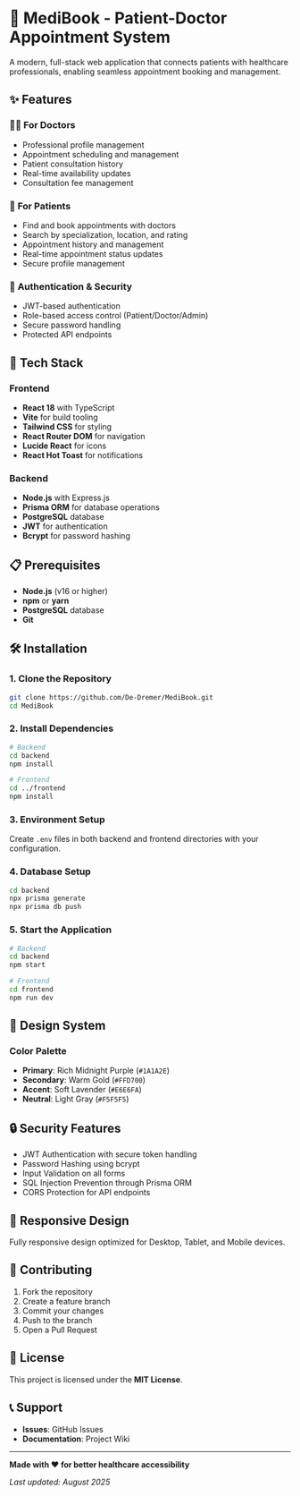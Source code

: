 # 🏥 MediBook - Patient-Doctor Appointment System

A modern, full-stack web application that connects patients with healthcare professionals, enabling seamless appointment booking and management.

## ✨ Features

### 🧑‍⚕️ **For Doctors**
- Professional profile management
- Appointment scheduling and management
- Patient consultation history
- Real-time availability updates
- Consultation fee management

### 👤 **For Patients**
- Find and book appointments with doctors
- Search by specialization, location, and rating
- Appointment history and management
- Real-time appointment status updates
- Secure profile management

### 🔐 **Authentication & Security**
- JWT-based authentication
- Role-based access control (Patient/Doctor/Admin)
- Secure password handling
- Protected API endpoints

## 🚀 Tech Stack

### **Frontend**
- **React 18** with TypeScript
- **Vite** for build tooling
- **Tailwind CSS** for styling
- **React Router DOM** for navigation
- **Lucide React** for icons
- **React Hot Toast** for notifications

### **Backend**
- **Node.js** with Express.js
- **Prisma ORM** for database operations
- **PostgreSQL** database
- **JWT** for authentication
- **Bcrypt** for password hashing

## 📋 Prerequisites

- **Node.js** (v16 or higher)
- **npm** or **yarn**
- **PostgreSQL** database
- **Git**

## 🛠️ Installation

### 1. Clone the Repository
```bash
git clone https://github.com/De-Dremer/MediBook.git
cd MediBook
```

### 2. Install Dependencies
```bash
# Backend
cd backend
npm install

# Frontend
cd ../frontend
npm install
```

### 3. Environment Setup
Create `.env` files in both backend and frontend directories with your configuration.

### 4. Database Setup
```bash
cd backend
npx prisma generate
npx prisma db push
```

### 5. Start the Application
```bash
# Backend
cd backend
npm start

# Frontend
cd frontend
npm run dev
```

## 🎨 Design System

### **Color Palette**
- **Primary**: Rich Midnight Purple (`#1A1A2E`)
- **Secondary**: Warm Gold (`#FFD700`)
- **Accent**: Soft Lavender (`#E6E6FA`)
- **Neutral**: Light Gray (`#F5F5F5`)

## 🔒 Security Features

- JWT Authentication with secure token handling
- Password Hashing using bcrypt
- Input Validation on all forms
- SQL Injection Prevention through Prisma ORM
- CORS Protection for API endpoints

## 📱 Responsive Design

Fully responsive design optimized for Desktop, Tablet, and Mobile devices.

## 🤝 Contributing

1. Fork the repository
2. Create a feature branch
3. Commit your changes
4. Push to the branch
5. Open a Pull Request

## 📝 License

This project is licensed under the **MIT License**.

## 📞 Support

- **Issues**: GitHub Issues
- **Documentation**: Project Wiki

---

**Made with ❤️ for better healthcare accessibility**

*Last updated: August 2025*
